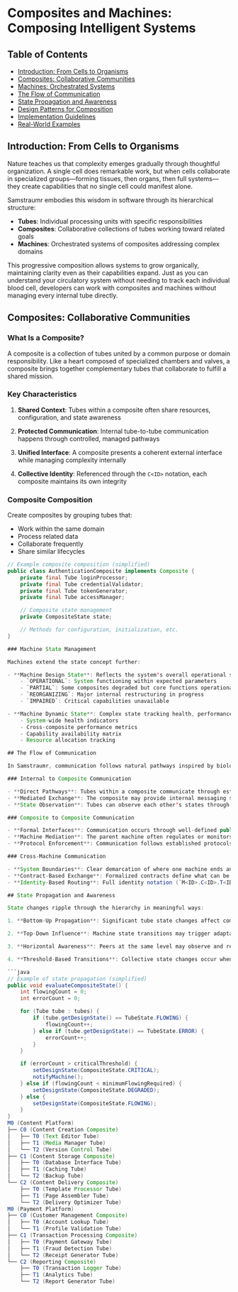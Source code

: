 # Composites and Machines: Composing Intelligent Systems


## Table of Contents
- [Introduction: From Cells to Organisms](#introduction-from-cells-to-organisms)
- [Composites: Collaborative Communities](#composites-collaborative-communities)
- [Machines: Orchestrated Systems](#machines-orchestrated-systems)
- [The Flow of Communication](#the-flow-of-communication)
- [State Propagation and Awareness](#state-propagation-and-awareness)
- [Design Patterns for Composition](#design-patterns-for-composition)
- [Implementation Guidelines](#implementation-guidelines)
- [Real-World Examples](#real-world-examples)

## Introduction: From Cells to Organisms

Nature teaches us that complexity emerges gradually through thoughtful organization. A single cell does remarkable work, but when cells collaborate in specialized groups—forming tissues, then organs, then full systems—they create capabilities that no single cell could manifest alone.

Samstraumr embodies this wisdom in software through its hierarchical structure:

- **Tubes**: Individual processing units with specific responsibilities
- **Composites**: Collaborative collections of tubes working toward related goals
- **Machines**: Orchestrated systems of composites addressing complex domains

This progressive composition allows systems to grow organically, maintaining clarity even as their capabilities expand. Just as you can understand your circulatory system without needing to track each individual blood cell, developers can work with composites and machines without managing every internal tube directly.

## Composites: Collaborative Communities

### What Is a Composite?

A composite is a collection of tubes united by a common purpose or domain responsibility. Like a heart composed of specialized chambers and valves, a composite brings together complementary tubes that collaborate to fulfill a shared mission.

### Key Characteristics

1. **Shared Context**: Tubes within a composite often share resources, configuration, and state awareness

2. **Protected Communication**: Internal tube-to-tube communication happens through controlled, managed pathways

3. **Unified Interface**: A composite presents a coherent external interface while managing complexity internally

4. **Collective Identity**: Referenced through the `C<ID>` notation, each composite maintains its own integrity

### Composite Composition

Create composites by grouping tubes that:

- Work within the same domain
- Process related data
- Collaborate frequently
- Share similar lifecycles

```java
// Example composite composition (simplified)
public class AuthenticationComposite implements Composite {
    private final Tube loginProcessor;
    private final Tube credentialValidator;
    private final Tube tokenGenerator;
    private final Tube accessManager;

    // Composite state management
    private CompositeState state;

    // Methods for configuration, initialization, etc.
}

### Machine State Management

Machines extend the state concept further:

- **Machine Design State**: Reflects the system's overall operational status
    - `OPERATIONAL`: System functioning within expected parameters
    - `PARTIAL`: Some composites degraded but core functions operational
    - `REORGANIZING`: Major internal restructuring in progress
    - `IMPAIRED`: Critical capabilities unavailable

- **Machine Dynamic State**: Complex state tracking health, performance, and capabilities
    - System-wide health indicators
    - Cross-composite performance metrics
    - Capability availability matrix
    - Resource allocation tracking

## The Flow of Communication

In Samstraumr, communication follows natural pathways inspired by biological systems:

### Internal to Composite Communication

- **Direct Pathways**: Tubes within a composite communicate through established, direct channels
- **Mediated Exchange**: The composite may provide internal messaging services or shared memory spaces
- **State Observation**: Tubes can observe each other's states through the composite's coordination

### Composite to Composite Communication

- **Formal Interfaces**: Communication occurs through well-defined public interfaces
- **Machine Mediation**: The parent machine often regulates or monitors inter-composite exchanges
- **Protocol Enforcement**: Communication follows established protocols matching composite capabilities

### Cross-Machine Communication

- **System Boundaries**: Clear demarcation of where one machine ends and another begins
- **Contract-Based Exchange**: Formalized contracts define what can be exchanged and how
- **Identity-Based Routing**: Full identity notation (`M<ID>.C<ID>.T<ID>`) enables precise addressing

## State Propagation and Awareness

State changes ripple through the hierarchy in meaningful ways:

1. **Bottom-Up Propagation**: Significant tube state changes affect composite state, which may affect machine state

2. **Top-Down Influence**: Machine state transitions may trigger adaptation in contained composites and tubes

3. **Horizontal Awareness**: Peers at the same level may observe and respond to each other's state changes

4. **Threshold-Based Transitions**: Collective state changes occur when specific conditions or thresholds are met

```java
// Example of state propagation (simplified)
public void evaluateCompositeState() {
    int flowingCount = 0;
    int errorCount = 0;

    for (Tube tube : tubes) {
        if (tube.getDesignState() == TubeState.FLOWING) {
            flowingCount++;
        } else if (tube.getDesignState() == TubeState.ERROR) {
            errorCount++;
        }
    }

    if (errorCount > criticalThreshold) {
        setDesignState(CompositeState.CRITICAL);
        notifyMachine();
    } else if (flowingCount < minimumFlowingRequired) {
        setDesignState(CompositeState.DEGRADED);
    } else {
        setDesignState(CompositeState.FLOWING);
    }
}
M0 (Content Platform)
├── C0 (Content Creation Composite)
│   ├── T0 (Text Editor Tube)
│   ├── T1 (Media Manager Tube)
│   └── T2 (Version Control Tube)
├── C1 (Content Storage Composite)
│   ├── T0 (Database Interface Tube)
│   ├── T1 (Caching Tube)
│   └── T2 (Backup Tube)
└── C2 (Content Delivery Composite)
    ├── T0 (Template Processor Tube)
    ├── T1 (Page Assembler Tube)
    └── T2 (Delivery Optimizer Tube)
M0 (Payment Platform)
├── C0 (Customer Management Composite)
│   ├── T0 (Account Lookup Tube)
│   └── T1 (Profile Validation Tube)
├── C1 (Transaction Processing Composite)
│   ├── T0 (Payment Gateway Tube)
│   ├── T1 (Fraud Detection Tube)
│   └── T2 (Receipt Generator Tube)
└── C2 (Reporting Composite)
    ├── T0 (Transaction Logger Tube)
    ├── T1 (Analytics Tube)
    └── T2 (Report Generator Tube)